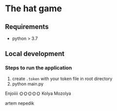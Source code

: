 # The hat game

## Requirements

- python > 3.7

## Local development

### Steps to run the application

1. create `.token` with your token file in root directory
1. python main.py


Enjoiiii 🌞🌞🌞🌞🌞
Kolya Mozolya









artem nepedik

